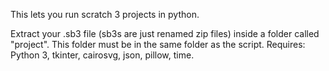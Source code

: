 This lets you run scratch 3 projects in python.

Extract your .sb3 file (sb3s are just renamed zip files) inside a folder called "project". This folder must be in the same folder as the script. Requires: Python 3, tkinter, cairosvg, json, pillow, time.
